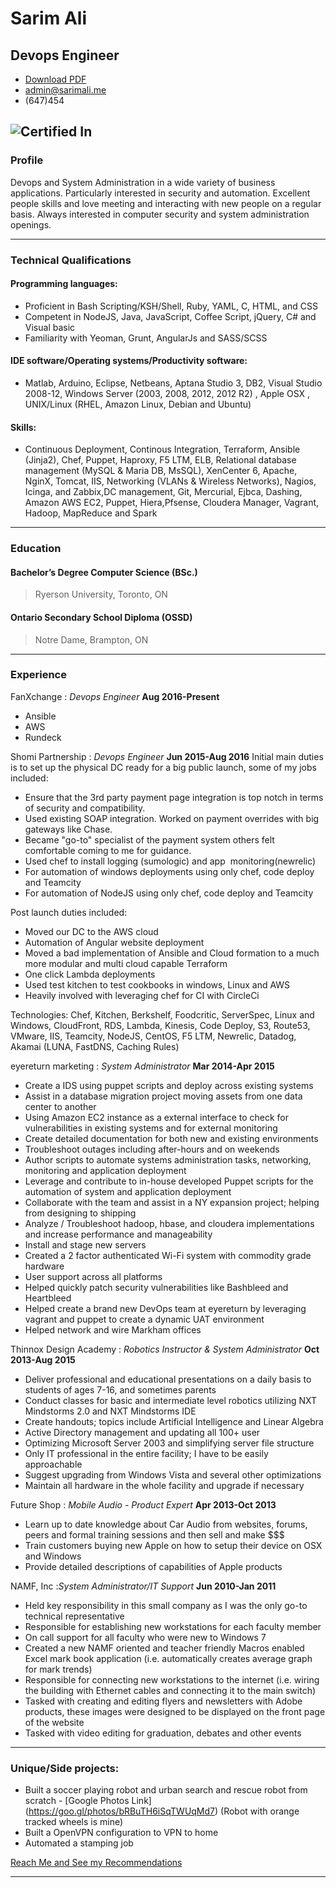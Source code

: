 
# Sarim Ali

## Devops Engineer

- [Download PDF](resume.pdf)  
- [admin@sarimali.me](https://ca.linkedin.com/in/sarim-ali-32b28b15)  
- (647)454

![Certified In](http://sarimali.me/certs.png "VMware Certs")
------

### Profile
Devops and System Administration in a wide variety of business applications. Particularly interested in security and automation. Excellent people skills and love meeting and interacting with new people on a regular basis. Always interested in computer security and system administration openings.

------

### Technical Qualifications
#### Programming languages:
* Proficient in Bash Scripting/KSH/Shell, Ruby, YAML, C, HTML, and CSS
* Competent in NodeJS, Java, JavaScript, Coffee Script, jQuery, C# and Visual basic 
* Familiarity with Yeoman, Grunt, AngularJs and SASS/SCSS

#### IDE software/Operating systems/Productivity software:
* Matlab, Arduino, Eclipse, Netbeans, Aptana Studio 3, DB2, Visual Studio 2008-12, Windows Server (2003, 2008, 2012, 2012 R2) , Apple OSX , UNIX/Linux (RHEL, Amazon Linux, Debian and Ubuntu) 

#### Skills:
* Continuous Deployment, Continous Integration, Terraform, Ansible (Jinja2), Chef, Puppet, Haproxy, F5 LTM, ELB,  Relational database management (MySQL & Maria DB, MsSQL), XenCenter 6, Apache, NginX, Tomcat, IIS, Networking (VLANs & Wireless Networks), Nagios, Icinga, and Zabbix,DC management, Git, Mercurial, Ejbca, Dashing, Amazon AWS EC2, Puppet, Hiera,Pfsense, Cloudera Manager, Vagrant, Hadoop, MapReduce and Spark

------

### Education
#### Bachelor’s Degree Computer Science (BSc.)
 > Ryerson University, Toronto, ON

#### Ontario Secondary School Diploma (OSSD)
 > Notre Dame, Brampton, ON

------

### Experience
FanXchange
: *Devops Engineer*
  __Aug 2016-Present__
- Ansible
- AWS
- Rundeck

Shomi Partnership
: *Devops Engineer*
  __Jun 2015-Aug 2016__
Initial main duties is to set up the physical DC ready for a big public launch, some of my jobs included:
- Ensure that the 3rd party payment page integration is top notch in terms of security and compatibility.
- Used existing SOAP integration. Worked on payment overrides with big gateways like Chase.
- Became "go-to" specialist of the payment system others felt comfortable coming to me for guidance.
- Used chef to install logging (sumologic) and app  monitoring(newrelic)
- For automation of windows deployments using only chef, code deploy and Teamcity
- For automation of NodeJS using only chef, code deploy and Teamcity

Post launch duties included:
- Moved our DC to the AWS cloud
- Automation of Angular website deployment
- Moved a bad implementation of Ansible and Cloud formation to a much more modular and multi cloud capable Terraform
- One click Lambda deployments
- Used test kitchen to test cookbooks in windows, Linux and AWS
- Heavily involved with leveraging chef for CI with CircleCi

Technologies: Chef, Kitchen, Berkshelf, Foodcritic, ServerSpec, Linux and Windows, CloudFront, RDS, Lambda, Kinesis, Code Deploy, S3, Route53, VMware, IIS, Teamcity, NodeJS, CentOS, F5 LTM, Newrelic, Datadog, Akamai (LUNA, FastDNS, Caching Rules)

eyereturn marketing
: *System Administrator*
  __Mar 2014-Apr 2015__
- Create a IDS using puppet scripts and deploy across existing systems
- Assist in a database migration project moving assets from one data center to another
- Using Amazon EC2 instance as a external interface to check for vulnerabilities in existing systems and for external monitoring
- Create detailed documentation for both new and existing environments
- Troubleshoot outages including after-hours and on weekends
- Author scripts to automate systems administration tasks, networking, monitoring and application deployment
- Leverage and contribute to in-house developed Puppet scripts for the automation of system and application deployment
- Collaborate with the team and assist in a NY expansion project; helping from designing to shipping
- Analyze / Troubleshoot hadoop, hbase, and cloudera implementations and increase performance and manageability 
- Install and stage new servers
- Created a 2 factor authenticated Wi-Fi system with commodity grade hardware 
- User support across all platforms
- Helped quickly patch security vulnerabilities like Bashbleed and Heartbleed
- Helped create a brand new DevOps team at eyereturn by leveraging vagrant and puppet to create a dynamic UAT environment
- Helped network and wire Markham offices

Thinnox Design Academy
: *Robotics Instructor & System Administrator*
  __Oct 2013-Aug 2015__
- Deliver professional and educational presentations on a daily basis to students of ages 7-16, and sometimes parents
- Conduct classes for basic and intermediate level robotics utilizing NXT Mindstorms 2.0 and NXT Mindstorms IDE
- Create handouts; topics include Artificial Intelligence and Linear Algebra
- Active Directory management and updating all 100+ user 
- Optimizing Microsoft Server 2003 and simplifying server file structure
- Only IT professional in the entire facility; I have to be easily approachable
- Suggest upgrading from Windows Vista and several other optimizations
- Maintain all hardware in the whole facility and upgrade if necessary

Future Shop
: *Mobile Audio - Product Expert*
  __Apr 2013-Oct 2013__
- Learn up to date knowledge about Car Audio from websites, forums, peers and formal training sessions and then sell and make $$$
- Train customers buying new Apple  on how to setup their device on OSX and Windows
- Provide detailed descriptions of capabilities of Apple products

NAMF, Inc
:*System Administrator/IT Support*
  __Jun 2010-Jan 2011__
- Held key responsibility in this small company as I was the only go-to technical representative
- Responsible for establishing new workstations for each faculty member
- On call support for all faculty who were new to Windows 7
- Created a new NAMF oriented and teacher friendly Macros enabled Excel mark book application (i.e. automatically creates average graph for mark trends) 
- Responsible for connecting new workstations to the internet (i.e. wiring the building with Ethernet cables and connecting it to the main switch)
- Tasked with creating and editing flyers and newsletters with Adobe products, these images were designed to be displayed on the front page of the website 
- Tasked with video editing for graduation, debates and other events

------

### Unique/Side projects:
- Built a soccer playing robot and urban search and rescue robot from scratch - [Google Photos Link] (https://goo.gl/photos/bRBuTH6iSqTWUqMd7) (Robot with orange tracked wheels is mine)
- Built a OpenVPN configuration to VPN to home
- Automated a stamping job

[Reach Me and See my Recommendations](https://ca.linkedin.com/in/sarim-ali-32b28b15)

------
